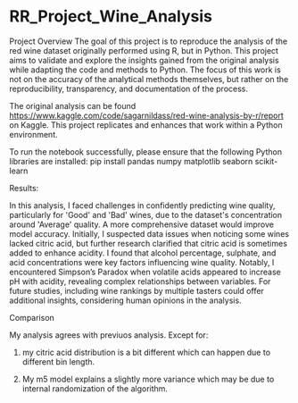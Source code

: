 # RR_Project_Wine_Analysis

Project Overview
The goal of this project is to reproduce the analysis of the red wine dataset originally performed using R, but in Python. This project aims to validate and explore the insights gained from the original analysis while adapting the code and methods to Python. The focus of this work is not on the accuracy of the analytical methods themselves, but rather on the reproducibility, transparency, and documentation of the process.

The original analysis can be found https://www.kaggle.com/code/sagarnildass/red-wine-analysis-by-r/report on Kaggle. This project replicates and enhances that work within a Python environment.

To run the notebook successfully, please ensure that the following Python libraries are installed:
pip install pandas numpy matplotlib seaborn scikit-learn


Results:

In this analysis, I faced challenges in confidently predicting wine quality, particularly for 'Good' and 'Bad' wines, due to the dataset's concentration around 'Average' quality. A more comprehensive dataset would improve model accuracy. Initially, I suspected data issues when noticing some wines lacked citric acid, but further research clarified that citric acid is sometimes added to enhance acidity. I found that alcohol percentage, sulphate, and acid concentrations were key factors influencing wine quality. Notably, I encountered Simpson’s Paradox when volatile acids appeared to increase pH with acidity, revealing complex relationships between variables. For future studies, including wine rankings by multiple tasters could offer additional insights, considering human opinions in the analysis.

Comparison

My analysis agrees with previuos analysis. Except for:

1. my citric acid distribution is a bit different which can happen due to different bin length. 

2. My m5 model explains a slightly more variance which may be due to internal randomization of the algorithm.
